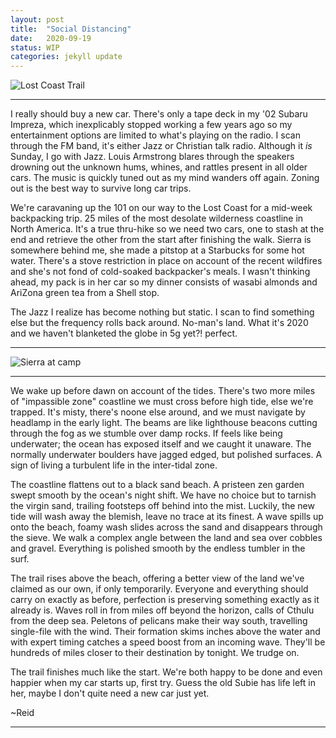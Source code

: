 ```yaml
---
layout: post
title:  "Social Distancing"
date:   2020-09-19
status: WIP
categories: jekyll update
--- 
```

![Lost Coast Trail][coast]

---
I really should buy a new car.  There's only a tape deck in my '02 Subaru Impreza, which inexplicably stopped working a few years ago so my entertainment options are limited to what's playing on the radio.  I scan through the FM band, it's either Jazz or Christian talk radio.  Although it *is* Sunday, I go with Jazz. Louis Armstrong blares through the speakers drowning out the unknown hums, whines, and rattles present in all older cars.  The music is quickly tuned out as my mind wanders off again.  Zoning out is the best way to survive long car trips.

We're caravaning up the 101 on our way to the Lost Coast for a mid-week backpacking trip.  25 miles of the most desolate wilderness coastline in North America.  It's a true thru-hike so we need two cars, one to stash at the end and retrieve the other from the start after finishing the walk.  Sierra is somewhere behind me, she made a pitstop at a Starbucks for some hot water.  There's a stove restriction in place on account of the recent wildfires and she's not fond of cold-soaked backpacker's meals.  I wasn't thinking ahead, my pack is in her car so my dinner consists of wasabi almonds and AriZona green tea from a Shell stop.

The Jazz I realize has become nothing but static.  I scan to find something else but the frequency rolls back around.  No-man's land.  What it's 2020 and we haven't blanketed the globe in 5g yet?! perfect.

---
![Sierra at camp][camp]

---

We wake up before dawn on account of the tides.  There's two more miles of "impassible zone" coastline we must cross before high tide, else we're trapped.  It's misty, there's noone else around, and we must navigate by headlamp in the early light.  The beams are like lighthouse beacons cutting through the fog as we stumble over damp rocks.  If feels like being underwater; the ocean has exposed itself and we caught it unaware.  The normally underwater boulders have jagged edged, but polished surfaces.  A sign of living a turbulent life in the inter-tidal zone.

The coastline flattens out to a black sand beach.  A pristeen zen garden swept smooth by the ocean's night shift.  We have no choice but to tarnish the virgin sand, trailing footsteps off behind into the mist.  Luckily, the new tide will wash away the blemish, leave no trace at its finest. A wave spills up onto the beach, foamy wash slides across the sand and disappears through the sieve.  We walk a complex angle between the land and sea over cobbles and gravel.  Everything is polished smooth by the endless tumbler in the surf.

The trail rises above the beach, offering a better view of the land we've claimed as our own, if only temporarily.  Everyone and everything should carry on exactly as before, perfection is preserving something exactly as it already is.  Waves roll in from miles off beyond the horizon, calls of Cthulu from the deep sea.  Peletons of pelicans make their way south, travelling single-file with the wind.  Their formation skims inches above the water and with expert timing catches a speed boost from an incoming wave.  They'll be hundreds of miles closer to their destination by tonight.  We trudge on.

The trail finishes much like the start.  We're both happy to be done and even happier when my car starts up, first try.  Guess the old Subie has life left in her, maybe I don't quite need a new car just yet.

~Reid

---

[coast]: https://lh3.googleusercontent.com/QUdSuNU-vWiJDoCJZ8Pf4M0aPq-1oYsDfHk_9sE_YA_EPciMh-gAFBDCDSzlQ7QJGG9nHLDJalUYvqcOvsroiL41p7-OFbLZM3E6oau4ZvKqgIlqihm_bEo9fFadlg0jyYDXzA5w2Q=w2400 "Trail wanders along the coast"

[camp]: https://lh3.googleusercontent.com/RMYZUvf3y2-zPLna4b5tndNugZ2N4obL47uZOZWJfFhO-5OgOziQcoRms_Ahd-o6oG1I0qt9wfcdMlm4o7n57XrrbE0j5QkfyGZ81nZJfPrryDJyplHt7SzikUtPnS7C31oVinknkQ=w2400 "Sierra at camp"
<!--stackedit_data:
eyJoaXN0b3J5IjpbNTUzNzYyNDkxLDEyODQ2OTUyNzMsNTY5ND
MzMzRdfQ==
-->